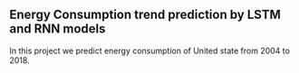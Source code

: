 ## Energy Consumption trend prediction by LSTM and RNN models

In this project we predict energy consumption of United state from 2004 to 2018.
